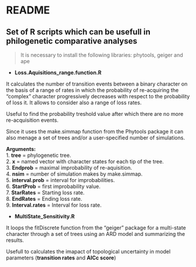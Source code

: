 README
================

## Set of R scripts which can be usefull in philogenetic comparative analyses

> It is necessary to install the following libraries: phytools, geiger
> and ape

  - **Loss.Aquisitions\_range.function.R**

It calculates the number of transition events between a binary character
on the basis of a range of rates in which the probability of
re-acquiring the “complex” character progressively decreases with
respect to the probability of loss it. It allows to consider also a
range of loss rates.

Useful to find the probability treshold value after which there are no
more re-acquisition events.

Since it uses the make.simmap function from the Phytools package it can
also menage a set of trees and/or a user-specified number of
simulations.

**Arguments:**  
1\. **tree** = phylogenetic tree.  
2\. **x** = named vector with character states for each tip of the
tree.  
3\. **Endprob** = maximal improbability of re-aquisition.  
4\. **nsim** = number of simulation makes by make.simmap.  
5\. **interval.prob** = interval for improbabilities.  
6\. **StartProb** = first improbability value.  
7\. **StarRates** = Starting loss rate.  
8\. **EndRates** = Ending loss rate.  
9\. **Interval.rates** = Interval for loss rate.

  - **MultiState\_Sensitivity.R**

It loops the fitDiscrete function from the “geiger” package for a
multi-state character through a set of trees using an ARD model and
summarizing the results.

Usefull to calculates the imapact of topological uncertainty in model
parameters (**transition rates** and **AICc score**)
